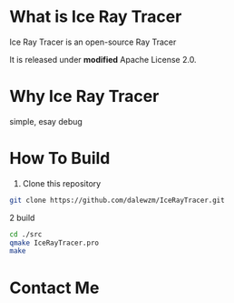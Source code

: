 What is Ice Ray Tracer
===========================
Ice Ray Tracer is an open-source Ray Tracer

It is released under **modified** Apache License 2.0.

Why Ice Ray Tracer
===================
simple, esay debug


How To Build
========================
1. Clone this repository
```bash
git clone https://github.com/dalewzm/IceRayTracer.git
```

2 build
```bash
cd ./src
qmake IceRayTracer.pro
make
```

Contact Me
======================
